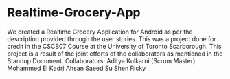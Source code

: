 # Realtime-Grocery-App
We created a Realtime Grocery Application for Android as per the description provided through the user stories. 
This was a project done for credit in the CSCB07 Course at the University of Toronto Scarborough.
This project is a result of the joint efforts of the collaborators as mentioned in the Standup Document.
Collaborators:
Aditya Kulkarni (Scrum Master)
Mohammed El Kadri
Ahsan Saeed
Su Shen Ricky
